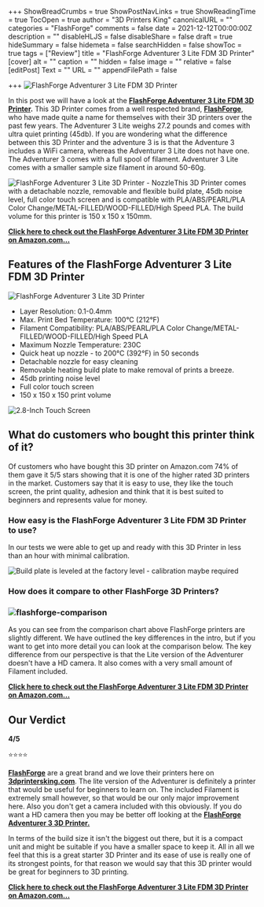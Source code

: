 +++
ShowBreadCrumbs = true
ShowPostNavLinks = true
ShowReadingTime = true
TocOpen = true
author = "3D Printers King"
canonicalURL = ""
categories = "FlashForge"
comments = false
date = 2021-12-12T00:00:00Z
description = ""
disableHLJS = false
disableShare = false
draft = true
hideSummary = false
hidemeta = false
searchHidden = false
showToc = true
tags = ["Review"]
title = "FlashForge Adventurer 3 Lite FDM 3D Printer"
[cover]
alt = ""
caption = ""
hidden = false
image = ""
relative = false
[editPost]
Text = ""
URL = ""
appendFilePath = false

+++
![FlashForge Adventurer 3 Lite FDM 3D Printer](https://images-na.ssl-images-amazon.com/images/I/51kWqP8ROvL._AC_UL604_SR604,400_.jpg "FlashForge Adventurer 3 Lite FDM 3D Printer")

In this post we will have a look at the [**FlashForge Adventurer 3 Lite FDM 3D Printer**](#)**.**  This 3D Printer comes from a well respected brand, [**FlashForge**](/category/flashforge), who have made quite a name for themselves with their 3D printers over the past few years.  The Adventurer 3 Lite weighs 27.2 pounds and comes with ultra quiet printing (45db).  If you are wondering what the difference between this 3D Printer and the adventure 3 is is that the Adventure 3 includes a WiFi camera, whereas the Adventurer 3 Lite does not have one. The Adventurer 3 comes with a full spool of filament. Adventurer 3 Lite comes with a smaller sample size filament in around 50-60g.

![FlashForge Adventurer 3 Lite 3D Printer - Nozzle](https://m.media-amazon.com/images/S/aplus-media/sc/d9ce509f-ecf1-4b29-ac4b-93a818b1fd22.__CR0,0,600,600_PT0_SX300_V1___.jpg)This 3D Printer comes with a detachable nozzle, removable and flexible build plate, 45db noise level, full color touch screen and is compatible with PLA/ABS/PEARL/PLA Color Change/METAL-FILLED/WOOD-FILLED/High Speed PLA.  The build volume for this printer is 150 x 150 x 150mm.

[**Click here to check out the FlashForge Adventurer 3 Lite FDM 3D Printer on Amazon.com...**](#)

## Features of the FlashForge Adventurer 3 Lite FDM 3D Printer

![FlashForge Adventurer 3 Lite 3D Printer](https://m.media-amazon.com/images/S/aplus-media/sc/7e80f438-1d6e-439d-8ce9-bf3582807196.__CR0,0,1200,371_PT0_SX970_V1___.jpg)

* Layer Resolution: 0.1-0.4mm
* Max. Print Bed Temperature: 100°C (212°F)
* Filament Compatibility: PLA/ABS/PEARL/PLA Color Change/METAL-FILLED/WOOD-FILLED/High Speed PLA
* Maximum Nozzle Temperature: 230C
* Quick heat up nozzle - to 200°C (392°F) in 50 seconds
* Detachable nozzle for easy cleaning
* Removable heating build plate to make removal of prints a breeze.
* 45db printing noise level
* Full color touch screen
* 150 x 150 x 150 print volume

![2.8-Inch Touch Screen](https://m.media-amazon.com/images/S/aplus-media-library-service-media/1a909d86-cdba-43d7-abc4-1d46ea495ffa.__CR0,0,600,600_PT0_SX300_V1___.jpg)

## What do customers who bought this printer think of it?

Of customers who have bought this 3D printer on Amazon.com 74% of them gave it 5/5 stars showing that it is one of the higher rated 3D printers in the market.  Customers say that it is easy to use, they like the touch screen, the print quality, adhesion and think that it is best suited to beginners and represents value for money.

### How easy is the FlashForge Adventurer 3 Lite FDM 3D Printer to use?

In our tests we were able to get up and ready with this 3D Printer in less than an hour with minimal calibration.

![Build plate is leveled at the factory level - calibration maybe required](https://m.media-amazon.com/images/S/aplus-media-library-service-media/606fb83c-6ac8-46c5-95f8-58c16f478031.__CR0,0,800,800_PT0_SX300_V1___.jpg)

### How does it compare to other FlashForge 3D Printers?

### ![flashforge-comparison](/uploads/flashforge-comparison.png "flashforge-comparison")

As you can see from the comparison chart above FlashForge printers are slightly different.  We have outlined the key differences in the intro, but if you want to get into more detail you can look at the comparison below.  The key difference from our perspective is that the Lite version of the Adventurer doesn't have a HD camera.  It also comes with a very small amount of Filament included.

[**Click here to check out the FlashForge Adventurer 3 Lite FDM 3D Printer on Amazon.com...**](#)

## Our Verdict 

**4/5**

⭐⭐⭐⭐

[**FlashForge**](/category/flashforge) are a great brand and we love their printers here on [**3dprintersking.com**](https://3dprintersking.com).  The lite version of the Adventurer is definitely a printer that would be useful for beginners to learn on.  The included Filament is extremely small however, so that would be our only major improvement here.   Also you don't get a camera included with this obviously.  If you do want a HD camera then you may be better off looking at the [**FlashForge Adventurer 3 3D Printer.**](https/posts/flashforge-adventurer-3-3d-printer/)

In terms of the build size it isn't the biggest out there, but it is a compact unit and might be suitable if you have a smaller space to keep it.  All in all we feel that this is a great starter 3D Printer and its ease of use is really one of its strongest points, for that reason we would say that this 3D printer would be great for beginners to 3D printing.

[**Click here to check out the FlashForge Adventurer 3 Lite FDM 3D Printer on Amazon.com...**](#)